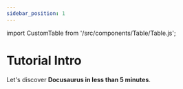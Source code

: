 ```yaml
---
sidebar_position: 1
---
```

import CustomTable from '/src/components/Table/Table.js';

# Tutorial Intro

Let's discover **Docusaurus in less than 5 minutes**.

<CustomTable
  directField="directField"
  directFieldType="directFieldType"
  directFieldTypeDescription="Description for &#8364; <b>direct</b> <a href=''>field</a> <li>hello</li>"
/>


